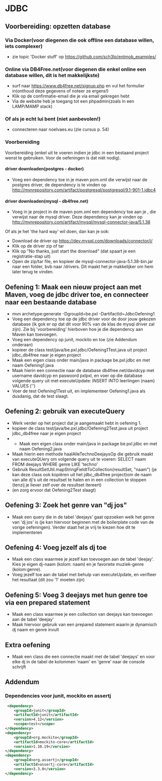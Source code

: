 # JDBC

## Voorbereiding: opzetten database
### Via Docker(voor diegenen die ook offline een database willen, iets complexer)
- zie topic 'Docker stuff' op https://github.com/sch3lp/entmob_examples/

### Online via DB4Free.net(voor diegenen die enkel online een database willen, dit is het makkelijkste)
- surf naar https://www.db4free.net/signup.php en vul het formulier in(onthoud deze gegevens of noteer ze ergens!)
- Klik op de confirmatie-email die je via email gekregen hebt
- Via de website heb je toegang tot een phpadmin(zoals in een LAMP/MAMP stack)

### Of als je echt lui bent (niet aanbevolen!)
- connecteren naar noelvaes.eu (zie cursus p. 54)
### Voorbereiding
Voorbereiding (enkel uit te voeren indien je jdbc in een bestaand project wenst te gebruiken. Voor de oefeningen is dat niét nodig).
#### driver downloaden(postgres - docker)
- Voeg een dependency toe in je maven pom.xml die verwijst naar de postgres driver, de dependency is te vinden op http://mvnrepository.com/artifact/postgresql/postgresql/9.1-901-1.jdbc4

#### driver downloaden(mysql - db4free.net)
- Voeg in je project in de maven pom.xml een dependency toe aan je <dependencies>, die verwijst naar de mysql driver. Deze dependency kan je vinden op http://mvnrepository.com/artifact/mysql/mysql-connector-java/5.1.38

Of als je het 'the hard way' wil doen, dan kan je ook:
- Download de driver op https://dev.mysql.com/downloads/connector/j/
- Klik op de driver zip of tar
- Klik op "No thanks, just start the download" (dat spaart je een registratie-stap uit)
- Open de zip/tar file, en kopieer de mysql-connector-java-5.1.38-bin.jar naar een folder, bvb naar <USERNAME>/drivers. Dit maakt het je makkelijker om hem later terug te vinden.

## Oefening 1: Maak een nieuw project aan met Maven, voeg de jdbc driver toe, en connecteer naar een bestaande database
- mvn archetype:generate -DgroupId=be.pxl -DartifactId=JdbcOefening1
- Voeg een dependency toe op de jdbc driver voor de door jouw gekozen database (ik gok er op dat dit voor 90% van de klas de mysql driver zal zijn). Zie bij 'voorbereiding' hierboven hoe je die dependency aan Maven kan toevoegen.
- Voeg een dependency op junit, mockito en toe (zie Addendum onderaan)
- kopieer de class test/java/be.pxl.jdbc/Oefening1Test.java uit project jdbc_db4free naar je eigen project
- Maak een eigen class onder main/java in package be.pxl.jdbc en met naam Oefening1.java
- Maak hierin een connectie naar de database db4free.net/davidcyp met username davidcyp en paswoord pxlpxl, en voer op die database volgende query uit met executeUpdate: INSERT INTO leerlingen (naam) VALUES ('<UWNAAMHIER>')
- Voer de test Oefening1Test uit, en implementeer Oefening1.java als dusdanig, dat de test slaagt.

## Oefening 2: gebruik van executeQuery
- Werk verder op het project dat je aangemaakt hebt in oefening 1.
- kopieer de class test/java/be.pxl.jdbc/Oefening2Test.java uit project jdbc_db4free naar je eigen project
- - Maak een eigen class onder main/java in package be.pxl.jdbc en met naam Oefening2.java
- Maak hierin een methode haalAlleTechnoDeejaysOp die gebruik maakt van executeQUery om volgende query uit te voeren: SELECT naam FROM deejays WHERE genre LIKE 'techno'
- Gebruik ResultSetUtil.mapStringFieldtToCollection(resultSet, "naam") (je kan deze class ook kopiëren uit het jdbc_db4free project)om de naam van alle dj's uit de resultset te halen en in een collection te stoppen (tenzij je liever zelf over de resultset itereert)
- (en zorg ervoor dat Oefening2Test slaagt)

## Oefening 3: Zoek het genre van "dj jos" 
- Maak een query die in de tabel 'deejays' gaat opzoeken welk het genre van 'dj jos' is (je kan hiervoor beginnen met de boilerplate code van de vorige oefeningen). Verder staat het je vrij te kiezen hoe dit te implementeren

## Oefening 4: Voeg jezelf als dj toe
- Maak een class waarmee je jezelf kan toevoegen aan de tabel 'deejay'. Kies je eigen dj-naam (kolom: naam) en je favoriete muziek-genre (kolom:genre).
- Voeg jezelf toe aan de tabel met behulp van executeUpdate, en verifieer het resultaat (dit zou '1' moeten zijn)

## Oefening 5: Voeg 3 deejays met hun genre toe via een prepared statement
- Maak een class waarmee je een collection van deejays kan toevoegen aan de tabel 'deejay'
- Maak hiervoor gebruik van een prepared statement waarin je dynamisch dj naam en genre invult


## Extra oefening
- Maak een class die een connectie maakt met de tabel 'deejays' en voor elke dj in de tabel de kolommen 'naam' en 'genre' naar de console schrijft

## Addendum
### Dependencies voor junit, mockito en assertj
```xml
 <dependency>
    <groupId>junit</groupId>
    <artifactId>junit</artifactId>
    <version>4.12</version>
    <scope>test</scope>
</dependency>
<dependency>
    <groupId>org.mockito</groupId>
    <artifactId>mockito-core</artifactId>
    <version>1.10.19</version>
</dependency>
<dependency>
    <groupId>org.assertj</groupId>
    <artifactId>assertj-core</artifactId>
    <version>3.3.0</version>
</dependency>
```